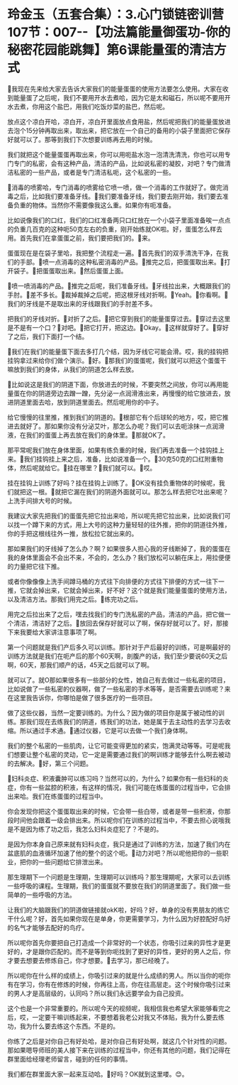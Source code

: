 # 玲金玉（五套合集）：3.心门锁链密训营 107节：007--【功法篇能量御蛋功-你的秘密花园能跳舞】第6课能量蛋的清洁方式

🎼我现在先来给大家去告诉大家我们的能量蛋蛋的使用方法要怎么使用。大家在收到能量蛋了之后呢，我们不要用开水去煮哈，因为它是太和磁石，所以呢不要用开水去煮，你用这个盐巴，用我们吃饭炒菜的盐巴，然后呢。

放点这个凉白开哈，凉白开，凉白开里面放点食用盐，然后呢把我们的能量蛋放进去泡个15分钟再取出来，取出来，把它放在一个自己的备用的小袋子里面把它保存好就可以了。那等到我们下次想要训练再去用的时候。

我们就把这个能量蛋蛋再取出来，你可以用呃盐水泡一泡清洗清洗，你也可以用专门专门的私密，会有这种产品，清洁的产品，比如说私密的凝胶，对吧？专门做清洁私密的一些产品，或者是专门清洁私呃，这个私密的一些。

🎼消毒的喷雾哈，专门消毒的喷雾给它喷一喷，做一个消毒的工作就好了。做完消毒之后，比如我们要准备牙线。🎼我们要准备牙线，我们要去刚开始，我们要去准备负重的物体。当然你不需要像我这么重。如果你有呃准备。

比如说像我们的口红，我们的口红准备两只口红放在一个小袋子里面准备唉一点点的负重几百克的这种呃50克左右的负重，刚开始练就OK啦。好，蛋蛋怎么样去用。首先我们在拿蛋蛋之前，我们要把我们的。🎼来。

蛋蛋现在是在袋子里哈，我把整个流程走一遍。🎼首先我们的双手清洗干净，在我们的手部。🎼喷一点消毒的这种私密消毒的产品。🎼推完之后，把蛋蛋取出来。🎼打开袋子。🎼把蛋蛋取出来。🎼然后蛋蛋上面。

🎼喷一喷消毒的产品。🎼推完之后呢，我们准备牙线。🎼牙线拉出来，大概跟我们的手肘。🎼差不多长。🎼裁掉裁掉之后呢，把这根牙线对折啊。🎼Yeah。🎼你看啊。🎼我们的牙线是不是取出来的牙线跟我们的手肘差不多。

把我们的牙线对折。🎼对折了之后。🎼把它穿到我们的能量蛋穿过去。🎼穿过去这里是不是有一个口？🎼对吧。🎼把它打开，把这边。🎼Okay。🎼这样就穿好了。🎼穿好了之后，我们下面打一个结。

🎼我们在我们的能量蛋下面去多打几个结，因为牙线它可能会滑。哎，我的挂钩把挂钩拿过来给你们做个演示。🎼好。🎼那我们的蛋蛋呢，我们就可以把这个蛋蛋干嘛放到我们的身体，从我们的阴道怎么样去放。

🎼比如说这是我们的阴道下面，你放进去的时候，不要突然之间放，你可以再用能量蛋在你的阴道旁边去蹭一蹭，先分泌一点润滑液出来，再慢慢的给它放进去，放进阴道里面去哈，放到阴道里面去。然后呢用你的中子。

给它慢慢的往里推，推到我们的阴道的。🎼根部它有个后球轮的地方，哎，把它推进去就好了。那如果你没有分泌艾叶，那怎么办呢？我们可以去呃涂抹一点润滑液，在我们的蛋蛋上再去放在我们的身体里。🎼那就OK了。

那平常呢我们放在身体里面，如果有练负重的时候，我们再去准备一个挂钩挂上来。🎼我们挂钩挂上来之后，准备，比如说准备一个。🎼30克50克的口红附重物体，然后呢就给它。🎼挂在哪里？🎼我们就可以。🎼哎。

挂在挂钩上训练了好吗？挂在挂钩上训练了。🎼OK没有挂负重物体的时候呢，我们就把这一根。🎼就把它漏在我们的阴道外面就可以。那怎么样去把它吐出来呢？上洗手间排大号的时候。

我建议大家先把我们的蛋蛋先把它拉出来哈，所以呢先把它拉出来，比如说我们可以找一个蹲下来的方式，用上大号的这种力量轻轻的往外推，把你的阴道往外推，你的手把这根线往外一推，放松拉它就出来的。

那如果我们的牙线掉了怎么办？啊？如果很多人担心我的牙线断掉了，我的蛋蛋在我的身体里面会不会出不来，不会的，怎么办？我们放松可以躺在床上，用拉便便的力量把它往下推。

或者你像像像上洗手间蹲马桶的方式往下向排便的方式往下排便的方式一往下一推，它就会掉出来，它就会掉出来，好不好？这个就是我们能量蛋蛋的使用方法，以及清洁方法。那我们用完之后。🎼练完功之后。

用完之后拉出来了之后，嘿去找我们的专门洗私密的产品，清洁的产品，把它做一个清洁，清洁好了之后。🎼放回去保存好就可以了啊，保存好就可以了。好，那接下来我要给大家讲注意事项了啊。

第一个问题就是我们产后多久可以训练。那针对于产后最好的训练，可是啊最好的训练方法就是我们在呃产后的那个60天啊，剖腹产的话，我们至少要说60天之后啊，60天，那我们顺产的话，45天之后就可以了啊。

就可以了。就O那如果很多有一些部分的女性，她自己有去做过一些私密的项目，比如说做了一些私密的仪器啊，做了一些私密的手术等等，是否需要去训练呢？来在这里我告诉你，你哪怕是做了很多医疗的一些项目。

做了这些仪器，当然一定要训练的。为什么？因为做的项目你是属于被动性的训练。那我们现在去练我们的阴道，练我们的功法，她是属于去主动性的去学习去收缩。所以通过手术通。🎼通过仪器，它是可以去做一个我们身体啊。

我们的整个私密的一些肌肉，让它可能变得更加的紧实，饱满灵动等等。可是呢我们想要让整个私密的灵动，它一定是需要通过我们的啊训练才能够去什么啊去被动的去解决。🎼好，第三个问题。

🎼妇科炎症、积液囊肿可以练习吗？当然可以的，为什么？如果你有一些妇科的炎症，你有一些盆腔的积液，有这样的情况，我们可能在练蛋蛋的过程当中，它会排出来哈。我们在练蛋蛋的过程当中。

你会发现你把这个蛋蛋取出来的时候，它会带一些白带，或者是带一些积液，你那段时间他会跟着一级会排出来。所以呢你们在训练的过程当中，不要去担心说哦我是不是因为练了功之后，我怎么妇科炎症犯了？不是的。

是因为你本身自己原来就有妇科炎症，我只是通过了训练的方法，加速了我们内在盆底肌的血液循环加速了他的整个的这个呃。🎼动力对吧？所以呢他把你的一些职业，把你的一些问题给它排泄出来。

那生理期下一个问题是生理期，生理期可以训练吗？那生理期呢，大家可以去训练一些呼吸的课程。生理期，我们的蛋蛋就不要放在我们的阴道里面了。我们做一些简单的一些呼吸的方法。

让我们的大脑跟我们的阴道做链接就okK啦，好吗？好，单身的没有男朋友的练它干什么呢？好，首先如果你现在是单身，你更需要学习，为什么因为好腔配好鸟好的名气才能够去配好的鸟疗。

所以呢你首先你要把自己打造成一个非常好的一个状态，你吸引过来的异性才是更好的，才是跟你匹配的。而不是等到你呃找到了更好的异性，更好的男人之后，你才要去想要去修炼自己，你才想要。🎼去学习，那已经晚了。

所以呢你在什么样的成绩上，你吸引过来的就是什么成绩的男人。所以当你的呃你有在学习，你有在修炼的时候，你再往上高，你在往高层走。这个时候你吸引过来的男人才是高层级的，认同吗？所以我们永远要学会为自己投资。

这个也是一个非常重要的。所以呢今天的视频呢，我相信我也希望大家能够看完之后，哎，一定要干嘛训练起来，不要想着我老公对我又不体贴，我为什么要去练功，我为什么要去练这个东西。不是的。

你练了之后是对你自己有好处哈，是对你自己有好处啊，就这几个针对性的问题。那如果嗯导师班的美人接下来在训练的过程当中，你还有其他的问题，我们记得在群里面给经理老师留言，碰到的任何的事情。

我们都在群里面大家一起来互动哈。🎼好吗？OK就到这里喽。😊。